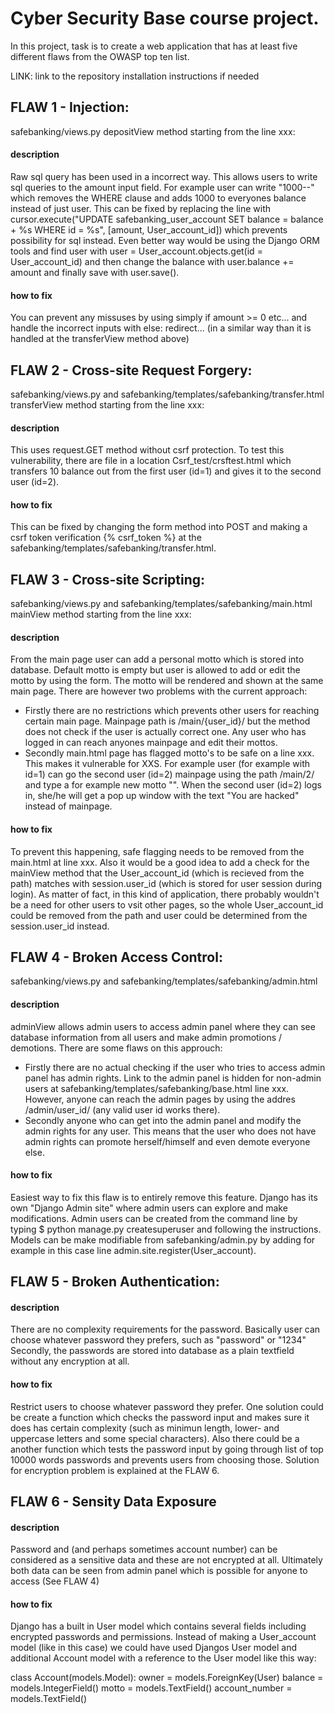 # Cyber Security Base course project. 
In this project, task is to create a web application that has at least five different flaws from the OWASP top ten list.

LINK: link to the repository
installation instructions if needed

## FLAW 1 - Injection:
safebanking/views.py
depositView method starting from the line xxx:

#### description
Raw sql query has been used in a incorrect way. This allows users to write sql queries to the amount input field. For example user can write "1000--" which removes the WHERE clause and adds 1000 to everyones balance instead of just user.
This can be fixed by replacing the line with cursor.execute("UPDATE safebanking_user_account SET balance = balance + %s WHERE id = %s", [amount, User_account_id]) which prevents possibility for sql instead. Even better way would be using the Django ORM tools and find user with user = User_account.objects.get(id = User_account_id) and then change the balance with user.balance += amount and finally save with user.save(). 

#### how to fix
You can prevent any missuses by using simply if amount >= 0 etc... and handle the incorrect inputs with else: redirect... (in a similar way than it is handled at the transferView method above)

## FLAW 2 - Cross-site Request Forgery:
safebanking/views.py and safebanking/templates/safebanking/transfer.html
transferView method starting from the line xxx:

#### description
This uses request.GET method without csrf protection. To test this vulnerability, there are file in a location Csrf_test/crsftest.html which transfers 10 balance out from the first user (id=1) and gives it to the second user (id=2).

#### how to fix
This can be fixed by changing the form method into POST and making a csrf token verification {% csrf_token %} at the safebanking/templates/safebanking/transfer.html. 

## FLAW 3 - Cross-site Scripting:
safebanking/views.py and safebanking/templates/safebanking/main.html
mainView method starting from the line xxx:

#### description
From the main page user can add a personal motto which is stored into database. Default motto is empty but user is allowed to add or edit the motto by using the form. The motto will be rendered and shown at the same main page. There are however two problems with the current approach: 
- Firstly there are no restrictions which prevents other users for reaching certain main page. Mainpage path is /main/{user_id}/ but the method does not check if the user is actually correct one. Any user who has logged in can reach anyones mainpage and edit their mottos.
- Secondly main.html page has flagged motto's to be safe on a line xxx. This makes it vulnerable for XXS. For example user (for example with id=1) can go the second user (id=2) mainpage using the path /main/2/ and type a for example new motto "<script>alert("You are hacked");</script>". When the second user (id=2) logs in, she/he will get a pop up window with the text "You are hacked" instead of mainpage.

#### how to fix
To prevent this happening, safe flagging needs to be removed from the main.html at line xxx. Also it would be a good idea to add a check for the mainView method that the User_account_id (which is recieved from the path) matches with session.user_id (which is stored for user session during login). As matter of fact, in this kind of application, there probably wouldn't be a need for other users to vsit other pages, so the whole User_account_id could be removed from the path and user could be determined from the session.user_id instead.

## FLAW 4 - Broken Access Control:
safebanking/views.py and safebanking/templates/safebanking/admin.html

#### description
adminView allows admin users to access admin panel where they can see database information from all users and make admin promotions / demotions. There are some flaws on this approuch:
- Firstly there are no actual checking if the user who tries to access admin panel has admin rights. Link to the admin panel is hidden for non-admin users at safebanking/templates/safebanking/base.html line xxx. However, anyone can reach the admin pages by using the addres /admin/user_id/ (any valid user id works there).
- Secondly anyone who can get into the admin panel and modify the admin rights for any user. This means that the user who does not have admin rights can promote herself/himself and even demote everyone else.

#### how to fix
Easiest way to fix this flaw is to entirely remove this feature. Django has its own "Django Admin site" where admin users can explore and make modifications. Admin users can be created from the command line by typing $ python manage.py createsuperuser and following the instructions. Models can be make modifiable from safebanking/admin.py by adding for example in this case line admin.site.register(User_account). 

## FLAW 5 - Broken Authentication:

#### description
There are no complexity requirements for the password. Basically user can choose whatever password they prefers, such as "password" or "1234" Secondly, the passwords are stored into database as a plain textfield without any encryption at all.

#### how to fix
Restrict users to choose whatever password they prefer. One solution could be create a function which checks the password input and makes sure it does has certain complexity (such as minimun length, lower- and uppercase letters and some special characters). Also there could be a another function which tests the password input by going through list of top 10000 words passwords and prevents users from choosing those. Solution for encryption problem is explained at the FLAW 6.

## FLAW 6 - Sensity Data Exposure

#### description
Password and (and perhaps sometimes account number) can be considered as a sensitive data and these are not encrypted at all. Ultimately both data can be seen from admin panel which is possible for anyone to access (See FLAW 4)

#### how to fix
Django has a built in User model which contains several fields including encrypted passwords and permissions. Instead of making a User_account model (like in this case) we could have used Djangos User model and additional Account model with a reference to the User model like this way:

class Account(models.Model):
    owner = models.ForeignKey(User)
    balance = models.IntegerField()
    motto = models.TextField()
    account_number = models.TextField()

